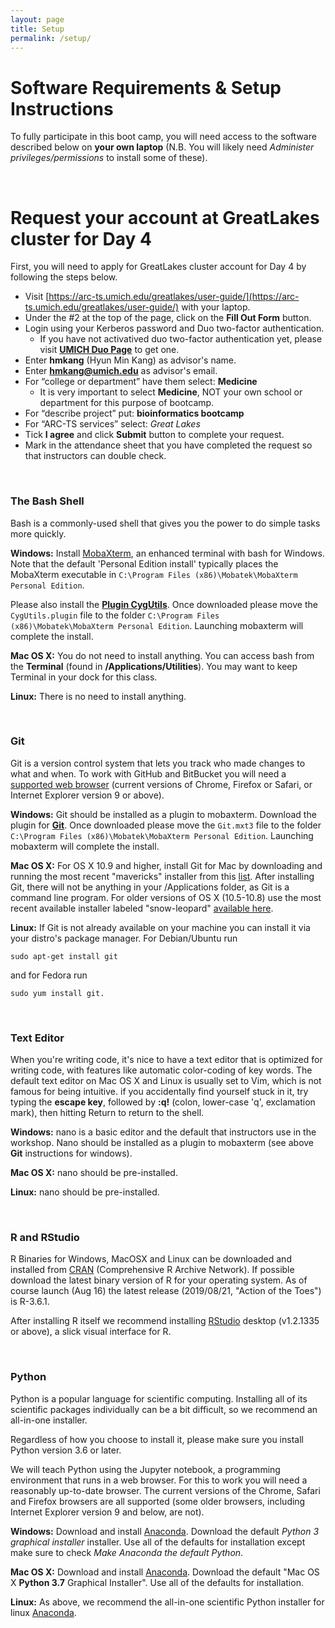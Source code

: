 ```yaml
---
layout: page
title: Setup 
permalink: /setup/
---
```


# Software Requirements & Setup Instructions
To fully participate in this boot camp, you will need access to the software described below on **your own laptop** (N.B. You will likely need _Administer privileges/permissions_ to install some of these). 

<!-- **Access to the FLUX computer cluster:** -->
<!-- In addition to the software listed further below, you will require access to the University of Michigan FLUX computer cluster. To obtain access to FLUX you will need to first fill out this [online form](https://arc-ts.umich.edu/fluxform/) with your UMICH unique name, the advisor name of "Michael Boehnke" (email: boehnke@umich.edu) and list "Participant in Introduction to Biocomputing course (BIOS/BIOI/HG 606)" in the project description field. -->

<!-- You must use **Duo authentication** to log on to Flux. Most people -->
<!-- find using the Duo Mobile app on a smartphone to be the most -->
<!-- convenient method (although hardware keyfobs are also available). This -->
<!-- entails installing the app and then confirming a notification on your -->
<!-- phone at the time of login. For more details see: -->
<!-- [http://its.umich.edu/two-factor-authentication](http://its.umich.edu/two-factor-authentication). We -->
<!-- will cover FLUX login and usage on [Day 4]({{ site.baseurl }}/day4/) -->
<!-- of this course. -->

<br>

# Request your account at GreatLakes cluster for Day 4

First, you will need to apply for GreatLakes cluster account for Day
4 by following the steps below.

* Visit [https://arc-ts.umich.edu/greatlakes/user-guide/](https://arc-ts.umich.edu/greatlakes/user-guide/) with your laptop.
* Under the #2 at the top of the page, click on the **Fill Out Form**
  button.
* Login using your Kerberos password and Duo two-factor
  authentication.
  * If you have not activatived duo two-factor authentication yet,
  please visit [**UMICH Duo
  Page**](https://safecomputing.umich.edu/two-factor-authentication)
  to get one.
* Enter **hmkang** (Hyun Min Kang) as advisor's name.
* Enter **hmkang@umich.edu** as advisor's email.
* For “college or department” have them select:  **Medicine**
  * It is very important to select **Medicine**, NOT your own school or
department for this purpose of bootcamp.
* For “describe project” put: **bioinformatics bootcamp**
* For “ARC-TS services” select: *Great Lakes*
* Tick **I agree** and click **Submit** button to complete your
  request.
* Mark in the attendance sheet that you have completed the request so
  that instructors can double check.


<br>

### The Bash Shell
Bash is a commonly-used shell that gives you the power to do simple tasks more quickly.

**Windows:** Install [MobaXterm](http://mobaxterm.mobatek.net), an enhanced terminal with bash for Windows. Note that the default 'Personal Edition install' typically places the MobaXterm executable in `C:\Program Files (x86)\Mobatek\MobaXterm Personal Edition`.  

Please also install the [**Plugin CygUtils**](http://mobaxterm.mobatek.net/CygUtils.plugin). Once downloaded please move the `CygUtils.plugin` file to the folder `C:\Program Files (x86)\Mobatek\MobaXterm Personal Edition`. Launching mobaxterm will complete the install.  

**Mac OS X:** You do not need to install anything. You can access bash from the **Terminal** (found in **/Applications/Utilities**). You may want to keep Terminal in your dock for this class.

**Linux:** There is no need to install anything.

<br>

### Git
Git is a version control system that lets you track who made changes to what and when. To work with GitHub and BitBucket you will need a [supported web browser](https://help.github.com/articles/supported-browsers/) (current versions of Chrome, Firefox or Safari, or Internet Explorer version 9 or above).

**Windows:** Git should be installed as a plugin to mobaxterm. Download the plugin for [**Git**](http://mobaxterm.mobatek.net/plugins/Git.mxt3). Once downloaded please move the `Git.mxt3` file to the folder `C:\Program Files (x86)\Mobatek\MobaXterm Personal Edition`. Launching mobaxterm will complete the install.  


**Mac OS X:** For OS X 10.9 and higher, install Git for Mac by downloading and running the most recent "mavericks" installer from this [list](http://sourceforge.net/projects/git-osx-installer/files/). After installing Git, there will not be anything in your /Applications folder, as Git is a command line program. For older versions of OS X (10.5-10.8) use the most recent available installer labeled "snow-leopard" [available here](http://sourceforge.net/projects/git-osx-installer/files/).  


**Linux:** If Git is not already available on your machine you can install it via your distro's package manager. For Debian/Ubuntu run 

    sudo apt-get install git 

and for Fedora run 

    sudo yum install git.

<br>

### Text Editor
When you're writing code, it's nice to have a text editor that is optimized for writing code, with features like automatic color-coding of key words. The default text editor on Mac OS X and Linux is usually set to Vim, which is not famous for being intuitive. if you accidentally find yourself stuck in it, try typing the **escape key**, followed by **:q!** (colon, lower-case 'q', exclamation mark), then hitting Return to return to the shell.

**Windows:** nano is a basic editor and the default that instructors use in the workshop. Nano should be installed as a plugin to mobaxterm (see above **Git** instructions for windows).

**Mac OS X:** nano should be pre-installed.

**Linux:** nano should be pre-installed.


<br>

### R and RStudio
R Binaries for Windows, MacOSX and Linux can be downloaded and
installed from [CRAN](http://cran.r-project.org/index.html)
(Comprehensive R Archive Network). If possible download the latest
binary version of R for your operating system. As of course launch
(Aug 16) the latest release (2019/08/21, "Action of the Toes") is R-3.6.1.

After installing R itself we recommend installing [RStudio](https://www.rstudio.com/products/rstudio/download/#download) desktop (v1.2.1335 or above), a slick visual interface for R.



<br>

### Python
Python is a popular language for scientific computing. Installing all of its scientific packages individually can be a bit difficult, so we recommend an all-in-one installer.

Regardless of how you choose to install it, please make sure you
install Python version 3.6 or later.

We will teach Python using the Jupyter notebook, a programming environment that runs in a web browser. For this to work you will need a reasonably up-to-date browser. The current versions of the Chrome, Safari and Firefox browsers are all supported (some older browsers, including Internet Explorer version 9 and below, are not).

**Windows:** Download and install [Anaconda](http://continuum.io/downloads.html).
Download the default *Python 3 graphical installer* installer. Use all of the defaults for installation except make sure to check _Make Anaconda the default Python_.

**Mac OS X:** Download and install [Anaconda](http://continuum.io/downloads.html).
Download the default "Mac OS X **Python 3.7** Graphical Installer". Use all of the defaults for installation.

**Linux:** As above, we recommend the all-in-one scientific Python installer for linux [Anaconda](http://continuum.io/downloads.html).

